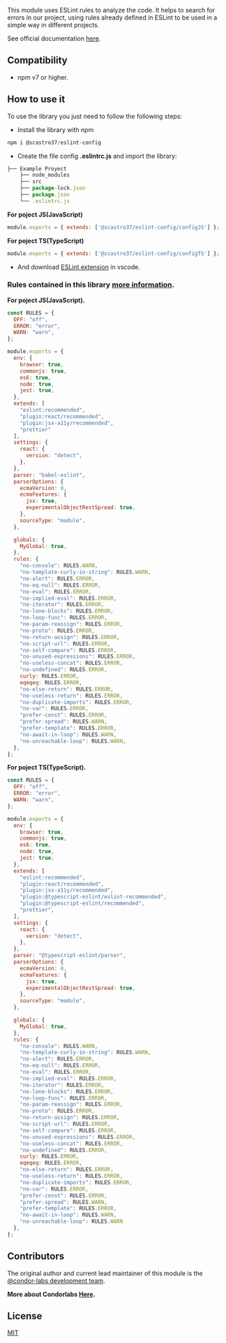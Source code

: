 This module uses ESLint rules to analyze the code. It helps to search for errors in our project, using rules already defined in ESLint to be used in a simple way in different projects.

See official documentation [here](https://eslint.org).

## Compatibility

- npm v7 or higher.

## How to use it
To use the library you just need to follow the following steps:

- Install the library with npm
```js
npm i @scastro37/eslint-config
```
- Create the file config **.eslintrc.js** and import the library:
```js
├── Example Proyect
    ├── node_modules
    ├── src
    ├── package-lock.json
    ├── package.json
    └── .eslintrc.js
```
**For poject JS(JavaScript)**
```js
module.exports = { extends: ['@scastro37/eslint-config/configJS'] };
```
**For poject TS(TypeScript)**
```js
module.exports = { extends: ['@scastro37/eslint-config/configTS'] };
```
- And download [ESLint extension](https://marketplace.visualstudio.com/items?itemName=dbaeumer.vscode-eslint) in vscode.

### Rules contained in this library [more information](https://eslint.org/docs/2.0.0/rules/).
**For poject JS(JavaScript).**
```js
const RULES = {
  OFF: "off",
  ERROR: "error",
  WARN: "warn",
};

module.exports = {
  env: {
    browser: true,
    commonjs: true,
    es6: true,
    node: true,
    jest: true,
  },
  extends: [
    "eslint:recommended",
    "plugin:react/recommended",
    "plugin:jsx-a11y/recommended",
    "prettier"
  ],
  settings: {
    react: {
      version: "detect",
    },
  },
  parser: "babel-eslint",
  parserOptions: {
    ecmaVersion: 8,
    ecmaFeatures: {
      jsx: true,
      experimentalObjectRestSpread: true,
    },
    sourceType: "module",
  },

  globals: {
    MyGlobal: true,
  },
  rules: {
    "no-console": RULES.WARN,
    "no-template-curly-in-string": RULES.WARN,
    "no-alert": RULES.ERROR,
    "no-eq-null": RULES.ERROR,
    "no-eval": RULES.ERROR,
    "no-implied-eval": RULES.ERROR,
    "no-iterator": RULES.ERROR,
    "no-lone-blocks": RULES.ERROR,
    "no-loop-func": RULES.ERROR,
    "no-param-reassign": RULES.ERROR,
    "no-proto": RULES.ERROR,
    "no-return-assign": RULES.ERROR,
    "no-script-url": RULES.ERROR,
    "no-self-compare": RULES.ERROR,
    "no-unused-expressions": RULES.ERROR,
    "no-useless-concat": RULES.ERROR,
    "no-undefined": RULES.ERROR,
    curly: RULES.ERROR,
    eqeqeq: RULES.ERROR,
    "no-else-return": RULES.ERROR,
    "no-useless-return": RULES.ERROR,
    "no-duplicate-imports": RULES.ERROR,
    "no-var": RULES.ERROR,
    "prefer-const": RULES.ERROR,
    "prefer-spread": RULES.WARN,
    "prefer-template": RULES.ERROR,
    "no-await-in-loop": RULES.WARN,
    "no-unreachable-loop": RULES.WARN,
  },
};
```
**For poject TS(TypeScript).**
```js
const RULES = {
  OFF: "off",
  ERROR: "error",
  WARN: "warn",
};

module.exports = {
  env: {
    browser: true,
    commonjs: true,
    es6: true,
    node: true,
    jest: true,
  },
  extends: [
    "eslint:recommended",
    "plugin:react/recommended",
    "plugin:jsx-a11y/recommended",
    "plugin:@typescript-eslint/eslint-recommended",
    "plugin:@typescript-eslint/recommended",
    "prettier",
  ],
  settings: {
    react: {
      version: "detect",
    },
  },
  parser: "@typescript-eslint/parser",
  parserOptions: {
    ecmaVersion: 8,
    ecmaFeatures: {
      jsx: true,
      experimentalObjectRestSpread: true,
    },
    sourceType: "module",
  },

  globals: {
    MyGlobal: true,
  },
  rules: {
    "no-console": RULES.WARN,
    "no-template-curly-in-string": RULES.WARN,
    "no-alert": RULES.ERROR,
    "no-eq-null": RULES.ERROR,
    "no-eval": RULES.ERROR,
    "no-implied-eval": RULES.ERROR,
    "no-iterator": RULES.ERROR,
    "no-lone-blocks": RULES.ERROR,
    "no-loop-func": RULES.ERROR,
    "no-param-reassign": RULES.ERROR,
    "no-proto": RULES.ERROR,
    "no-return-assign": RULES.ERROR,
    "no-script-url": RULES.ERROR,
    "no-self-compare": RULES.ERROR,
    "no-unused-expressions": RULES.ERROR,
    "no-useless-concat": RULES.ERROR,
    "no-undefined": RULES.ERROR,
    curly: RULES.ERROR,
    eqeqeq: RULES.ERROR,
    "no-else-return": RULES.ERROR,
    "no-useless-return": RULES.ERROR,
    "no-duplicate-imports": RULES.ERROR,
    "no-var": RULES.ERROR,
    "prefer-const": RULES.ERROR,
    "prefer-spread": RULES.WARN,
    "prefer-template": RULES.ERROR,
    "no-await-in-loop": RULES.WARN,
    "no-unreachable-loop": RULES.WARN
  },
};
```
## Contributors

The original author and current lead maintainer of this module is the [@condor-labs development team](https://condorlabs.io/team).

**More about Condorlabs [Here](https://condorlabs.io/about).**

## License

[MIT](LICENSE)
